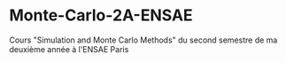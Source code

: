 # Monte-Carlo-2A-ENSAE
Cours "Simulation and Monte Carlo Methods" du second semestre de ma deuxième année à l'ENSAE Paris
